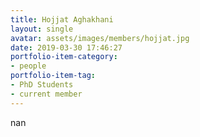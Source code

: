 ```yaml
---
title: Hojjat Aghakhani
layout: single
avatar: assets/images/members/hojjat.jpg
date: 2019-03-30 17:46:27
portfolio-item-category:
- people
portfolio-item-tag:
- PhD Students
- current member
---
```

nan